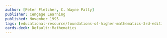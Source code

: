 ```yaml
---
author: [Peter Fletcher, C. Wayne Patty]
publisher: Cengage Learning
published: November 1995
tags: [educational-resource/foundations-of-higher-mathematics-3rd-edition, study-note] 
cards-deck: Default꞉꞉Mathematics
---
```

